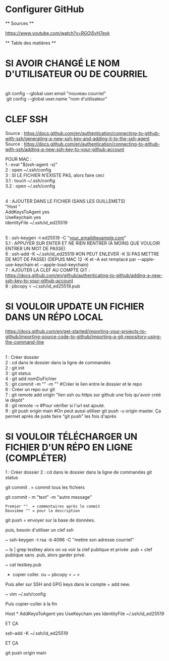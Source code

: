 # Configurer GitHub

** Sources **

https://www.youtube.com/watch?v=RGOj5yH7evk

** Table des matières **

# SI AVOIR CHANGÉ LE NOM D'UTILISATEUR OU DE COURRIEL

<br> git config --global user.email "nouveau courriel"
<br> git config --global user.name "nom d'utilisateur"

# CLEF SSH

Source : https://docs.github.com/en/authentication/connecting-to-github-with-ssh/generating-a-new-ssh-key-and-adding-it-to-the-ssh-agent
Source : https://docs.github.com/en/authentication/connecting-to-github-with-ssh/adding-a-new-ssh-key-to-your-github-account

POUR MAC :
<br>1 : eval "$(ssh-agent -s)"
<br>2 : open ~/.ssh/config
<br>3 : SI LE FICHIER N'EXISTE PAS, alors faire ceci
<br>3.1 : touch ~/.ssh/config
<br>3.2 : open ~/.ssh/config

<br>4 : AJOUTER DANS LE FICHIER (SANS LES GUILLEMETS)
<br>"Host \"
<br>AddKeysToAgent yes
<br>UseKeychain yes
<br>IdentityFile ~/.ssh/id_ed25519

<br>5 : ssh-keygen -t ed25519 -C "your_email@example.com"
<br>5.1 : APPUYER SUR ENTER ET NE RIEN RENTRER (À MOINS QUE VOULOIR ENTRER UN MOT DE PASSE)
<br>6 : ssh-add -K ~/.ssh/id_ed25519
#ON PEUT ENLEVER -K SI PAS METTRE DE MOT DE PASSE) (DEPUIS MAC 12 -K et -A est remplacé par --apple-use-keychain et --apple-load-keychain)
<br>7 : AJOUTER LA CLEF AU COMPTE GIT : https://docs.github.com/en/github/authenticating-to-github/adding-a-new-ssh-key-to-your-github-account
<br>8 : pbcopy < ~/.ssh/id_ed25519.pub

# SI VOULOIR UPDATE UN FICHIER DANS UN RÉPO LOCAL

https://docs.github.com/en/get-started/importing-your-projects-to-github/importing-source-code-to-github/importing-a-git-repository-using-the-command-line

<br>1 : Créer dossier
<br>2 : cd dans le dossier dans la ligne de commandes
<br>2 : git init
<br>3 : git status
<br>4 : git add nomDuFichier
<br>5 : git commit -m "" -m ""
#Créer le lien entre le dossier et le repo
<br>6 : Créer un repo sur git
<br>7 : git remote add origin "lien ssh ou https sur github une fois qu'avoir créé le dépôt"
<br>8 : git remote -v
#Pour vérifier si l'url est ajouté.
<br>9 : git push origin main
#On peut aussi utiliser git push -u origin master. Ça permet après de juste faire "git push" les fois d'après

# SI VOULOIR TÉLÉCHARGER UN FICHIER D'UN RÉPO EN LIGNE (COMPLÉTER)

1 : Créer dossier
2 : cd dans le dossier dans la ligne de commandes
git status

git commit . = commit tous les fichiers

git commit - m "text" -m "autre message"

    Premier ""  = commentaires après le commit
    Deuxième "" = pour la description

git push = envoyer sur la base de données.

puis, besoin d'utiliser un clef ssh

~ ssh-keygen -t rsa -b 4096 -C "mettre son adresse courriel"

~ ls | grep testkey
alors on va voir la clef publique et privée
.pub = clef publique
sans .pub, alors garder privé.

~ cat testkey.pub

- copier coller. ou ~ pbcopy < ~ >

Puis aller sur SSH and GPG keys dans le compte + add new.

~ vim ~/.ssh/config

Puis copier-coller à la fin

Host \*
AddKeysToAgent yes
UseKeychain yes
IdentityFile ~/.ssh/id_ed25519

ET ÇA

ssh-add -K ~/.ssh/id_ed25519

ET ÇA

git push origin main
